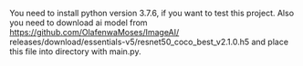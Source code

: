You need to install python version 3.7.6, if you want to test this project.
Also you need to download ai model from https://github.com/OlafenwaMoses/ImageAI/
releases/download/essentials-v5/resnet50_coco_best_v2.1.0.h5 and place this file into directory with main.py.
